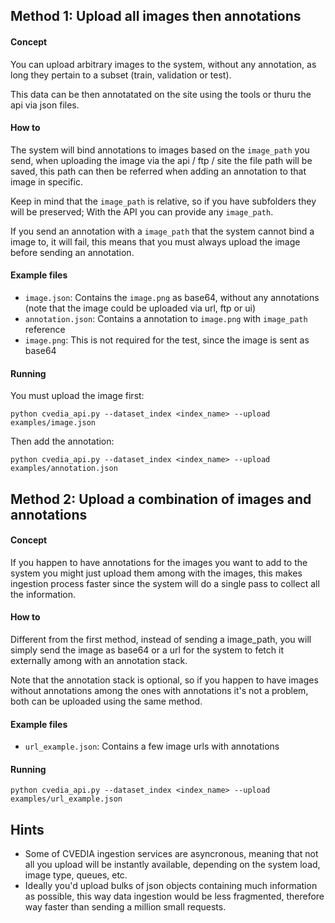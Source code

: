 ## Method 1: Upload all images then annotations

#### Concept 

You can upload arbitrary images to the system, without any annotation, as long
they pertain to a subset (train, validation or test).

This data can be then annotatated on the site using the tools or thuru the api
via json files.

#### How to

The system will bind annotations to images based on the `image_path` you send,
when uploading the image via the api / ftp / site the file path will be saved,
this path can then be referred when adding an annotation to that image in specific.

Keep in mind that the `image_path` is relative, so if you have subfolders they
will be preserved; With the API you can provide any `image_path`.

If you send an annotation with a `image_path` that the system cannot bind a image
to, it will fail, this means that you must always upload the image before sending
an annotation.

#### Example files

- `image.json`: Contains the `image.png` as base64, without any annotations (note that the image could be uploaded via url, ftp or ui)
- `annotation.json`: Contains a annotation to `image.png` with `image_path` reference
- `image.png`: This is not required for the test, since the image is sent as base64

#### Running

You must upload the image first:

`python cvedia_api.py --dataset_index <index_name> --upload examples/image.json`

Then add the annotation:

`python cvedia_api.py --dataset_index <index_name> --upload examples/annotation.json`

## Method 2: Upload a combination of images and annotations

#### Concept

If you happen to have annotations for the images you want to add to the system
you might just upload them among with the images, this makes ingestion process
faster since the system will do a single pass to collect all the information.

#### How to

Different from the first method, instead of sending a image_path, you will simply
send the image as base64 or a url for the system to fetch it externally among with
an annotation stack.

Note that the annotation stack is optional, so if you happen to have images without
annotations among the ones with annotations it's not a problem, both can be
uploaded using the same method.

#### Example files

- `url_example.json`: Contains a few image urls with annotations

#### Running

`python cvedia_api.py --dataset_index <index_name> --upload examples/url_example.json`

## Hints

- Some of CVEDIA ingestion services are asyncronous, meaning that not all you upload will be instantly available, depending on the system load, image type, queues, etc.
- Ideally you'd upload bulks of json objects containing much information as possible, this way data ingestion would be less fragmented, therefore way faster than sending a million small requests.
